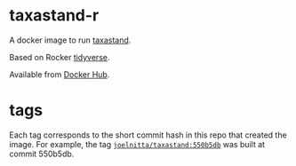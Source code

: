 # taxastand-r

A docker image to run [taxastand](https://github.com/joelnitta/taxastand).

Based on Rocker [tidyverse](https://hub.docker.com/r/rocker/tidyverse).

Available from [Docker Hub](https://hub.docker.com/r/joelnitta/taxastand).

# tags

Each tag corresponds to the short commit hash in this repo that created the image.
For example, the tag [`joelnitta/taxastand:550b5db`](https://hub.docker.com/layers/joelnitta/taxastand/550b5db/images/sha256-d1b76620e01b905f62c8db43c9060ac2e384ec8d7594f2701b7d3bf8bb8460d6?context=explore) was built at commit 550b5db.
